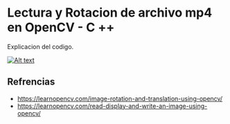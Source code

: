 # Lectura y Rotacion de archivo mp4 en OpenCV - C ++

Explicacion del codigo.

[![Alt text](https://img.youtube.com/vi/O9kYxZZHTIU/0.jpg)](https://www.youtube.com/watch?v=O9kYxZZHTIU)


## Refrencias

-  https://learnopencv.com/image-rotation-and-translation-using-opencv/
- https://learnopencv.com/read-display-and-write-an-image-using-opencv/

